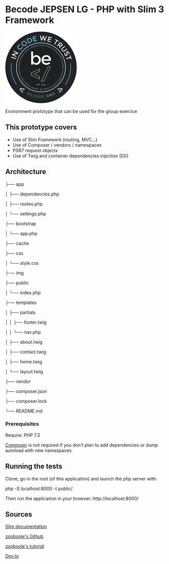 
# Becode  JEPSEN LG - PHP with Slim 3 Framework

![Becode logo](img/becode-logo.png)

Environment prototype that can be used for the group exercice

## This prototype covers

* Use of Slim Framework (routing, MVC...)
* Use of Composer / vendors / namespaces
* PSR7 request objects
* Use of Twig and container dependencies injection (DI))

## Architecture

├── app

│   ├── dependencies.php

│   ├── routes.php

│   └── settings.php   

├── bootstrap

│   └── app.php

├── cache

├── css

│   └── style.css

├── img

├── public

│   └── index.php

├── templates

│   ├── partials

│   │   ├── footer.twig

│   │   └── nav.php

│   ├── about.twig

│   ├── contact.twig

│   ├── home.twig

│   └── layout.twig

├── vendor

├── composer.json

├── composer.lock

└── README.md

### Prerequisites

Require: PHP 7.3

[Composer](https://getcomposer.org/) is not required if you don't plan to add dependencies or dump autoload with new namespaces

## Running the tests

Clone, go in the root (of this application) and launch the php server with:

php -S localhost:8000 -t public/

Then run the application in your browser: http://localhost:8000/

## Sources

[Slim documentation](http://www.slimframework.com/docs/)

[zooboole's Github](https://github.com/zooboole)

[zooboole's tutorial](https://phpocean.com/tutorials/back-end/workouts-with-slim-3-create-a-simple-website/48)

[Dev.to](https://dev.to/charliedevelops/getting-started-with-slim-php-framework-by-building-a-very-simple-mvcoop-app-4j2b)
